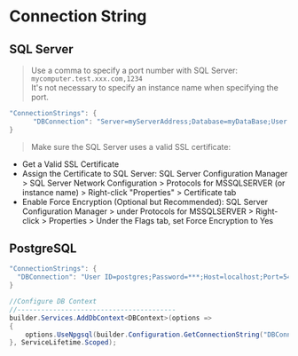 # Connection String

## SQL Server
> Use a comma to specify a port number with SQL Server: `mycomputer.test.xxx.com,1234`  
It's not necessary to specify an instance name when specifying the port.    

``` cs title="AppSettings"
"ConnectionStrings": {
      "DBConnection": "Server=myServerAddress;Database=myDataBase;User Id=myUsername;Password=myPassword;Encrypt=True;TrustServerCertificate=False;"
}
```
>  Make sure the SQL Server uses a valid SSL certificate:
*  Get a Valid SSL Certificate
*  Assign the Certificate to SQL Server:  SQL Server Configuration Manager > SQL Server Network Configuration > Protocols for MSSQLSERVER (or instance name) > Right-click "Properties" > Certificate tab
*  Enable Force Encryption (Optional but Recommended):  SQL Server Configuration Manager > under Protocols for MSSQLSERVER > Right-click > Properties > Under the Flags tab, set Force Encryption to Yes

## PostgreSQL

``` cs title="AppSettings"
"ConnectionStrings": {
  "DBConnection": "User ID=postgres;Password=***;Host=localhost;Port=5432;Database=DB1;Pooling=true;"
}
```
``` cs title="Program.cs"
//Configure DB Context
//----------------------------------------
builder.Services.AddDbContext<DBContext>(options =>
{
    options.UseNpgsql(builder.Configuration.GetConnectionString("DBConnection"));
}, ServiceLifetime.Scoped);
```

